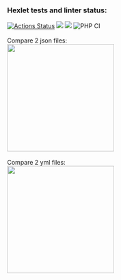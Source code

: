### Hexlet tests and linter status:
[![Actions Status](https://github.com/BotServicePro/php-project-lvl2/workflows/hexlet-check/badge.svg)](https://github.com/BotServicePro/php-project-lvl2/actions)
<a href="https://codeclimate.com/github/BotServicePro/php-project-lvl2/maintainability"><img src="https://api.codeclimate.com/v1/badges/c60eb6035c3e86f97b15/maintainability" /></a>
<a href="https://codeclimate.com/github/BotServicePro/php-project-lvl2/test_coverage"><img src="https://api.codeclimate.com/v1/badges/c60eb6035c3e86f97b15/test_coverage" /></a>
![PHP CI](https://github.com/BotServicePro/php-project-lvl2/workflows/PHP%20CI/badge.svg)
<br><br>
Compare 2 json files:<br>
<a href="https://asciinema.org/a/379085?autoplay=1"><img src="https://asciinema.org/a/379085.png" width="250"/></a>
<br><br>
Compare 2 yml files:<br>
<a href="https://asciinema.org/a/381892?autoplay=1"><img src="https://asciinema.org/a/381892.png" width="250"/></a>
